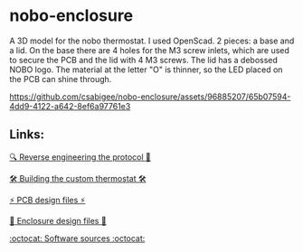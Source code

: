 # nobo-enclosure
A 3D model for the nobo thermostat.
I used OpenScad. 2 pieces: a base and a lid.
On the base there are 4 holes for the M3 screw inlets, which are used to secure the PCB and the lid with 4 M3 screws.
The lid has a debossed NOBO logo. The material at the letter "O" is thinner, so the LED placed on the PCB can shine through.

https://github.com/csabigee/nobo-enclosure/assets/96885207/65b07594-4dd9-4122-a642-8ef6a97761e3

Links:
------------------------
 
[:mag: Reverse engineering the protocol :mag_right:](https://github.com/csabigee/nobo/wiki/Home)

[:hammer_and_wrench: Building the custom thermostat :hammer_and_wrench:](https://www.hackster.io/csabigee/nobo-wireless-thermostat-01f106)

[:zap: PCB design files :zap:](https://github.com/csabigee/nobo-pcb)

[:gift: Enclosure design files :gift:](https://github.com/csabigee/nobo-enclosure)

[:octocat: Software sources :octocat:](https://github.com/csabigee/nobo)

